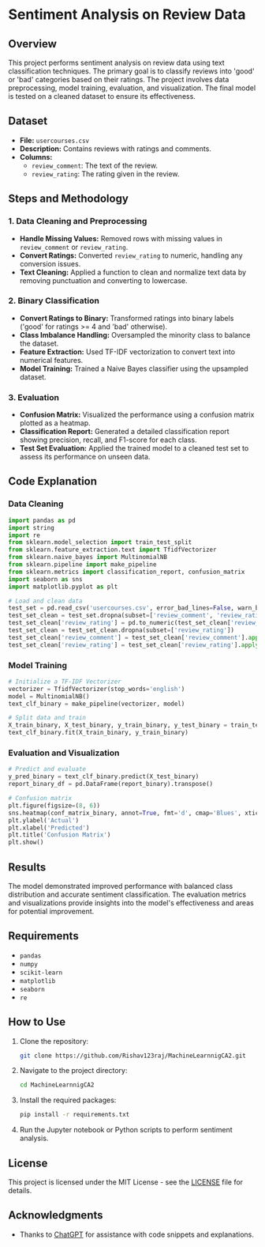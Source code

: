 # Sentiment Analysis on Review Data

## Overview

This project performs sentiment analysis on review data using text classification techniques. The primary goal is to classify reviews into 'good' or 'bad' categories based on their ratings. The project involves data preprocessing, model training, evaluation, and visualization. The final model is tested on a cleaned dataset to ensure its effectiveness.

## Dataset

- **File:** `usercourses.csv`
- **Description:** Contains reviews with ratings and comments.
- **Columns:**
  - `review_comment`: The text of the review.
  - `review_rating`: The rating given in the review.

## Steps and Methodology

### 1. Data Cleaning and Preprocessing

- **Handle Missing Values:** Removed rows with missing values in `review_comment` or `review_rating`.
- **Convert Ratings:** Converted `review_rating` to numeric, handling any conversion issues.
- **Text Cleaning:** Applied a function to clean and normalize text data by removing punctuation and converting to lowercase.

### 2. Binary Classification

- **Convert Ratings to Binary:** Transformed ratings into binary labels ('good' for ratings >= 4 and 'bad' otherwise).
- **Class Imbalance Handling:** Oversampled the minority class to balance the dataset.
- **Feature Extraction:** Used TF-IDF vectorization to convert text into numerical features.
- **Model Training:** Trained a Naive Bayes classifier using the upsampled dataset.

### 3. Evaluation

- **Confusion Matrix:** Visualized the performance using a confusion matrix plotted as a heatmap.
- **Classification Report:** Generated a detailed classification report showing precision, recall, and F1-score for each class.
- **Test Set Evaluation:** Applied the trained model to a cleaned test set to assess its performance on unseen data.

## Code Explanation

### Data Cleaning

```python
import pandas as pd
import string
import re
from sklearn.model_selection import train_test_split
from sklearn.feature_extraction.text import TfidfVectorizer
from sklearn.naive_bayes import MultinomialNB
from sklearn.pipeline import make_pipeline
from sklearn.metrics import classification_report, confusion_matrix
import seaborn as sns
import matplotlib.pyplot as plt

# Load and clean data
test_set = pd.read_csv('usercourses.csv', error_bad_lines=False, warn_bad_lines=True)
test_set_clean = test_set.dropna(subset=['review_comment', 'review_rating'])
test_set_clean['review_rating'] = pd.to_numeric(test_set_clean['review_rating'], errors='coerce')
test_set_clean = test_set_clean.dropna(subset=['review_rating'])
test_set_clean['review_comment'] = test_set_clean['review_comment'].apply(clean_text)
test_set_clean['review_rating'] = test_set_clean['review_rating'].apply(binary_rating)
```

### Model Training

```python
# Initialize a TF-IDF Vectorizer
vectorizer = TfidfVectorizer(stop_words='english')
model = MultinomialNB()
text_clf_binary = make_pipeline(vectorizer, model)

# Split data and train
X_train_binary, X_test_binary, y_train_binary, y_test_binary = train_test_split(X_binary, y_binary, test_size=0.2, random_state=42)
text_clf_binary.fit(X_train_binary, y_train_binary)
```

### Evaluation and Visualization

```python
# Predict and evaluate
y_pred_binary = text_clf_binary.predict(X_test_binary)
report_binary_df = pd.DataFrame(report_binary).transpose()

# Confusion matrix
plt.figure(figsize=(8, 6))
sns.heatmap(conf_matrix_binary, annot=True, fmt='d', cmap='Blues', xticklabels=['bad', 'good'], yticklabels=['bad', 'good'])
plt.ylabel('Actual')
plt.xlabel('Predicted')
plt.title('Confusion Matrix')
plt.show()
```

## Results

The model demonstrated improved performance with balanced class distribution and accurate sentiment classification. The evaluation metrics and visualizations provide insights into the model's effectiveness and areas for potential improvement.

## Requirements

- `pandas`
- `numpy`
- `scikit-learn`
- `matplotlib`
- `seaborn`
- `re`

## How to Use

1. Clone the repository:
   ```bash
   git clone https://github.com/Rishav123raj/MachineLearnnigCA2.git
   ```
2. Navigate to the project directory:
   ```bash
   cd MachineLearnnigCA2
   ```
3. Install the required packages:
   ```bash
   pip install -r requirements.txt
   ```
4. Run the Jupyter notebook or Python scripts to perform sentiment analysis.

## License

This project is licensed under the MIT License - see the [LICENSE](LICENSE) file for details.

## Acknowledgments

- Thanks to [ChatGPT](https://openai.com) for assistance with code snippets and explanations.
